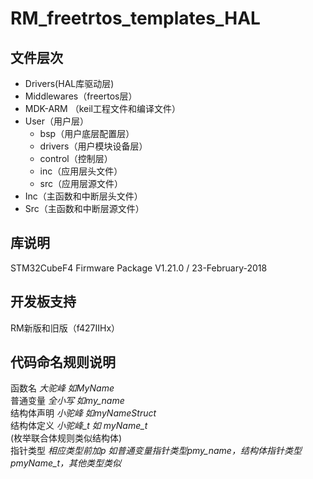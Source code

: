 # RM_freetrtos_templates_HAL
## 文件层次
- Drivers(HAL库驱动层)
- Middlewares（freertos层）
- MDK-ARM （keil工程文件和编译文件）
- User（用户层）
  * bsp（用户底层配置层）
  * drivers（用户模块设备层）
  * control（控制层）
  * inc（应用层头文件）
  * src（应用层源文件）
- Inc（主函数和中断层头文件）
- Src（主函数和中断层源文件）
## 库说明
STM32CubeF4 Firmware Package V1.21.0 / 23-February-2018
## 开发板支持
RM新版和旧版（f427IIHx）
## 代码命名规则说明
 函数名            *大驼峰 如MyName*<br>
 普通变量          *全小写 如my_name*<br>
 结构体声明        *小驼峰 如myNameStruct*<br>
 结构体定义        *小驼峰_t 如 myName_t*<br>
 (枚举联合体规则类似结构体)<br>
 指针类型          *相应类型前加p 如普通变量指针类型pmy_name，结构体指针类型pmyName_t，其他类型类似*<br>
